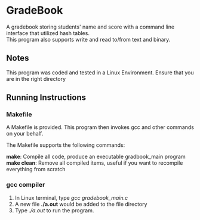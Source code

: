 # GradeBook
A gradebook storing students' name and score with a command line interface that utilized hash tables.  
This program also supports write and read to/from text and binary. 

## Notes
This program was coded and tested in a Linux Environment. 
Ensure that you are in the right directory

## Running Instructions
### Makefile
A Makefile is provided. This program then invokes gcc and other commands on your behalf.

The Makefile supports the following commands:<br>

**make**: Compile all code, produce an executable gradbook_main program<br>
**make clean**: Remove all compiled items, useful if you want to recompile everything from scratch

### gcc compiler 
1. In Linux terminal, type *gcc gradebook_main.c*
2. A new file **./a.out** would be added to the file directory
3. Type *./a.out* to run the program. 

